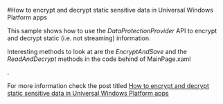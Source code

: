 #How to encrypt and decrypt static sensitive data in Universal Windows Platform apps


This sample shows how to use the *DataProtectionProvider* API to encrypt and decrypt static (i.e. not streaming) information. 


Interesting methods to look at are the *EncryptAndSave* and the *ReadAndDecrypt* methods in the code behind of MainPage.xaml

.

For more information check the post titled [How to encrypt and decrypt static sensitive data in Universal Windows Platform apps](http://lukkhacoder.com/2015/07/13/how-to-encrypt-and-decrypt-static-sensitive-data-in-universal-windows-platform-apps/)